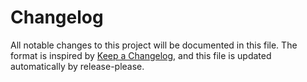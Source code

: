 ﻿# Changelog

All notable changes to this project will be documented in this file. The format is inspired by [Keep a Changelog](https://keepachangelog.com/), and this file is updated automatically by release-please.

